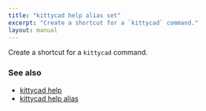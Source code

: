 ```yaml
---
title: "kittycad help alias set"
excerpt: "Create a shortcut for a `kittycad` command."
layout: manual
---
```


Create a shortcut for a `kittycad` command.

### See also

* [kittycad help](./kittycad_help)
* [kittycad help alias](./kittycad_help_alias)